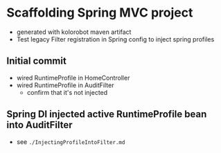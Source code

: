 # Scaffolding Spring MVC project

- generated with kolorobot maven artifact
- Test legacy Filter registration in Spring config to inject spring profiles

## Initial commit 
- wired RuntimeProfile in HomeController
- wired RuntimeProfile in AuditFilter
    - confirm that it's not injected

## Spring DI injected active RuntimeProfile bean into AuditFilter
- see `./InjectingProfileIntoFilter.md` 
    